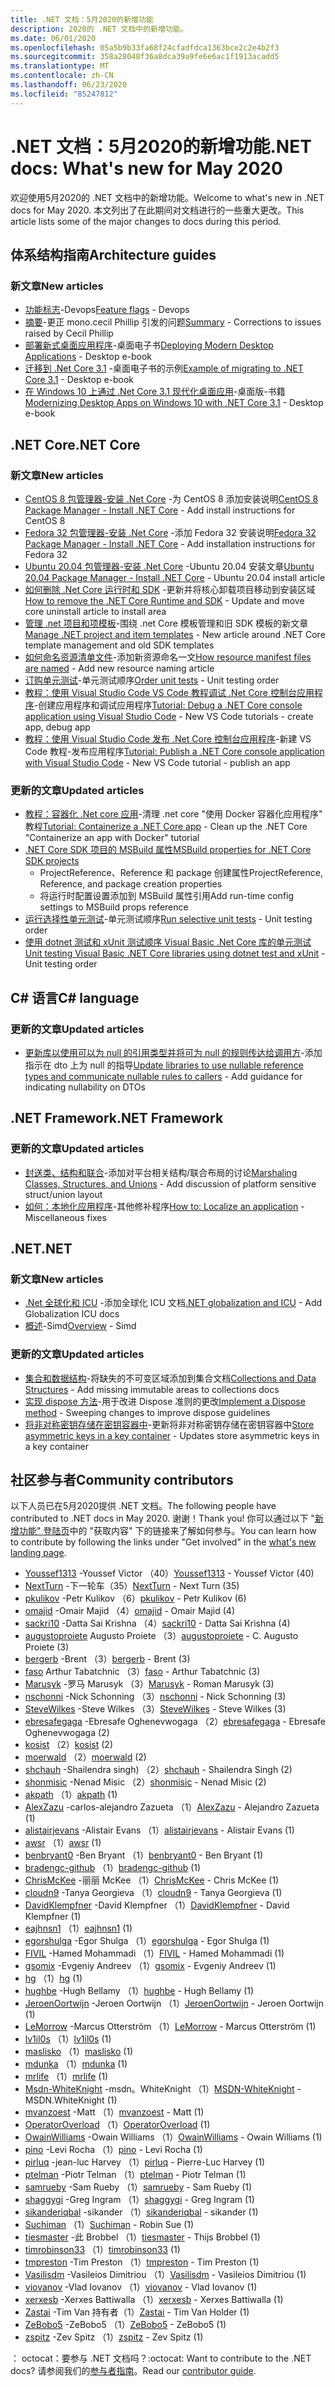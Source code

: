 ```yaml
---
title: .NET 文档：5月2020的新增功能
description: 2020的 .NET 文档中的新增功能。
ms.date: 06/01/2020
ms.openlocfilehash: 05a5b9b33fa68f24cfadfdca1363bce2c2e4b2f3
ms.sourcegitcommit: 358a28048f36a8dca39a9fe6e6ac1f1913acadd5
ms.translationtype: MT
ms.contentlocale: zh-CN
ms.lasthandoff: 06/23/2020
ms.locfileid: "85247812"
---
```

# <a name="net-docs-whats-new-for-may-2020"></a><span data-ttu-id="4cc62-103">.NET 文档：5月2020的新增功能</span><span class="sxs-lookup"><span data-stu-id="4cc62-103">.NET docs: What's new for May 2020</span></span>

<span data-ttu-id="4cc62-104">欢迎使用5月2020的 .NET 文档中的新增功能。</span><span class="sxs-lookup"><span data-stu-id="4cc62-104">Welcome to what's new in .NET docs for May 2020.</span></span> <span data-ttu-id="4cc62-105">本文列出了在此期间对文档进行的一些重大更改。</span><span class="sxs-lookup"><span data-stu-id="4cc62-105">This article lists some of the major changes to docs during this period.</span></span>

## <a name="architecture-guides"></a><span data-ttu-id="4cc62-106">体系结构指南</span><span class="sxs-lookup"><span data-stu-id="4cc62-106">Architecture guides</span></span>

### <a name="new-articles"></a><span data-ttu-id="4cc62-107">新文章</span><span class="sxs-lookup"><span data-stu-id="4cc62-107">New articles</span></span>

- <span data-ttu-id="4cc62-108">[功能标志](../architecture/cloud-native/feature-flags.md)-Devops</span><span class="sxs-lookup"><span data-stu-id="4cc62-108">[Feature flags](../architecture/cloud-native/feature-flags.md) - Devops</span></span>
- <span data-ttu-id="4cc62-109">[摘要](../architecture/cloud-native/summary.md)-更正 mono.cecil Phillip 引发的问题</span><span class="sxs-lookup"><span data-stu-id="4cc62-109">[Summary](../architecture/cloud-native/summary.md) - Corrections to issues raised by Cecil Phillip</span></span>
- <span data-ttu-id="4cc62-110">[部署新式桌面应用程序](../architecture/modernize-desktop/deploy-modern-applications.md)-桌面电子书</span><span class="sxs-lookup"><span data-stu-id="4cc62-110">[Deploying Modern Desktop Applications](../architecture/modernize-desktop/deploy-modern-applications.md) - Desktop e-book</span></span>
- <span data-ttu-id="4cc62-111">[迁移到 .Net Core 3.1](../architecture/modernize-desktop/example-migration-core.md) -桌面电子书的示例</span><span class="sxs-lookup"><span data-stu-id="4cc62-111">[Example of migrating to .NET Core 3.1](../architecture/modernize-desktop/example-migration-core.md) - Desktop e-book</span></span>
- <span data-ttu-id="4cc62-112">[在 Windows 10 上通过 .Net Core 3.1 现代化桌面应用](../architecture/modernize-desktop/index.md)-桌面版-书籍</span><span class="sxs-lookup"><span data-stu-id="4cc62-112">[Modernizing Desktop Apps on Windows 10 with .NET Core 3.1](../architecture/modernize-desktop/index.md) - Desktop e-book</span></span>

## <a name="net-core"></a><span data-ttu-id="4cc62-113">.NET Core</span><span class="sxs-lookup"><span data-stu-id="4cc62-113">.NET Core</span></span>

### <a name="new-articles"></a><span data-ttu-id="4cc62-114">新文章</span><span class="sxs-lookup"><span data-stu-id="4cc62-114">New articles</span></span>

- <span data-ttu-id="4cc62-115">[CentOS 8 包管理器-安装 .Net Core](../core/install/linux-package-manager-centos8.md) -为 CentOS 8 添加安装说明</span><span class="sxs-lookup"><span data-stu-id="4cc62-115">[CentOS 8 Package Manager - Install .NET Core](../core/install/linux-package-manager-centos8.md) - Add install instructions for CentOS 8</span></span>
- <span data-ttu-id="4cc62-116">[Fedora 32 包管理器-安装 .Net Core](../core/install/linux-package-manager-fedora32.md) -添加 Fedora 32 安装说明</span><span class="sxs-lookup"><span data-stu-id="4cc62-116">[Fedora 32 Package Manager - Install .NET Core](../core/install/linux-package-manager-fedora32.md) - Add installation instructions for Fedora 32</span></span>
- <span data-ttu-id="4cc62-117">[Ubuntu 20.04 包管理器-安装 .Net Core](../core/install/linux-package-manager-ubuntu-2004.md) -Ubuntu 20.04 安装文章</span><span class="sxs-lookup"><span data-stu-id="4cc62-117">[Ubuntu 20.04 Package Manager - Install .NET Core](../core/install/linux-package-manager-ubuntu-2004.md) - Ubuntu 20.04 install article</span></span>
- <span data-ttu-id="4cc62-118">[如何删除 .Net Core 运行时和 SDK](../core/install/remove-runtime-sdk-versions.md) -更新并将核心卸载项目移动到安装区域</span><span class="sxs-lookup"><span data-stu-id="4cc62-118">[How to remove the .NET Core Runtime and SDK](../core/install/remove-runtime-sdk-versions.md) - Update and move core uninstall article to install area</span></span>
- <span data-ttu-id="4cc62-119">[管理 .net 项目和项模板](../core/install/templates.md)-围绕 .net Core 模板管理和旧 SDK 模板的新文章</span><span class="sxs-lookup"><span data-stu-id="4cc62-119">[Manage .NET project and item templates](../core/install/templates.md) - New article around .NET Core template management and old SDK templates</span></span>
- <span data-ttu-id="4cc62-120">[如何命名资源清单文件](../core/resources/manifest-file-names.md)-添加新资源命名一文</span><span class="sxs-lookup"><span data-stu-id="4cc62-120">[How resource manifest files are named](../core/resources/manifest-file-names.md) - Add new resource naming article</span></span>
- <span data-ttu-id="4cc62-121">[订购单元测试](../core/testing/order-unit-tests.md)-单元测试顺序</span><span class="sxs-lookup"><span data-stu-id="4cc62-121">[Order unit tests](../core/testing/order-unit-tests.md) - Unit testing order</span></span>
- <span data-ttu-id="4cc62-122">[教程：使用 Visual Studio Code VS Code 教程调试 .Net Core 控制台应用程序](../core/tutorials/debugging-with-visual-studio-code.md)-创建应用程序和调试应用程序</span><span class="sxs-lookup"><span data-stu-id="4cc62-122">[Tutorial: Debug a .NET Core console application using Visual Studio Code](../core/tutorials/debugging-with-visual-studio-code.md) - New VS Code tutorials - create app, debug app</span></span>
- <span data-ttu-id="4cc62-123">[教程：使用 Visual Studio Code 发布 .Net Core 控制台应用程序](../core/tutorials/publishing-with-visual-studio-code.md)-新建 VS Code 教程-发布应用程序</span><span class="sxs-lookup"><span data-stu-id="4cc62-123">[Tutorial: Publish a .NET Core console application with Visual Studio Code](../core/tutorials/publishing-with-visual-studio-code.md) - New VS Code tutorial - publish an app</span></span>

### <a name="updated-articles"></a><span data-ttu-id="4cc62-124">更新的文章</span><span class="sxs-lookup"><span data-stu-id="4cc62-124">Updated articles</span></span>

- <span data-ttu-id="4cc62-125">[教程：容器化 .Net core 应用](../core/docker/build-container.md)-清理 .net core "使用 Docker 容器化应用程序" 教程</span><span class="sxs-lookup"><span data-stu-id="4cc62-125">[Tutorial: Containerize a .NET Core app](../core/docker/build-container.md) - Clean up the .NET Core "Containerize an app with Docker" tutorial</span></span>
- [<span data-ttu-id="4cc62-126">.NET Core SDK 项目的 MSBuild 属性</span><span class="sxs-lookup"><span data-stu-id="4cc62-126">MSBuild properties for .NET Core SDK projects</span></span>](../core/project-sdk/msbuild-props.md)
  - <span data-ttu-id="4cc62-127">ProjectReference、Reference 和 package 创建属性</span><span class="sxs-lookup"><span data-stu-id="4cc62-127">ProjectReference, Reference, and package creation properties</span></span>
  - <span data-ttu-id="4cc62-128">将运行时配置设置添加到 MSBuild 属性引用</span><span class="sxs-lookup"><span data-stu-id="4cc62-128">Add run-time config settings to MSBuild props reference</span></span>
- <span data-ttu-id="4cc62-129">[运行选择性单元测试](../core/testing/selective-unit-tests.md)-单元测试顺序</span><span class="sxs-lookup"><span data-stu-id="4cc62-129">[Run selective unit tests](../core/testing/selective-unit-tests.md) - Unit testing order</span></span>
- <span data-ttu-id="4cc62-130">[使用 dotnet 测试和 xUnit 测试顺序 Visual Basic .Net Core 库的单元测试](../core/testing/unit-testing-visual-basic-with-dotnet-test.md)</span><span class="sxs-lookup"><span data-stu-id="4cc62-130">[Unit testing Visual Basic .NET Core libraries using dotnet test and xUnit](../core/testing/unit-testing-visual-basic-with-dotnet-test.md) - Unit testing order</span></span>

## <a name="c-language"></a><span data-ttu-id="4cc62-131">C# 语言</span><span class="sxs-lookup"><span data-stu-id="4cc62-131">C# language</span></span>

### <a name="updated-articles"></a><span data-ttu-id="4cc62-132">更新的文章</span><span class="sxs-lookup"><span data-stu-id="4cc62-132">Updated articles</span></span>

- <span data-ttu-id="4cc62-133">[更新库以使用可以为 null 的引用类型并将可为 null 的规则传达给调用方](../csharp/nullable-migration-strategies.md)-添加指示在 dto 上为 null 的指导</span><span class="sxs-lookup"><span data-stu-id="4cc62-133">[Update libraries to use nullable reference types and communicate nullable rules to callers](../csharp/nullable-migration-strategies.md) - Add guidance for indicating nullability on DTOs</span></span>

## <a name="net-framework"></a><span data-ttu-id="4cc62-134">.NET Framework</span><span class="sxs-lookup"><span data-stu-id="4cc62-134">.NET Framework</span></span>

### <a name="updated-articles"></a><span data-ttu-id="4cc62-135">更新的文章</span><span class="sxs-lookup"><span data-stu-id="4cc62-135">Updated articles</span></span>

- <span data-ttu-id="4cc62-136">[封送类、结构和联合](../framework/interop/marshaling-classes-structures-and-unions.md)-添加对平台相关结构/联合布局的讨论</span><span class="sxs-lookup"><span data-stu-id="4cc62-136">[Marshaling Classes, Structures, and Unions](../framework/interop/marshaling-classes-structures-and-unions.md) - Add discussion of platform sensitive struct/union layout</span></span>
- <span data-ttu-id="4cc62-137">[如何：本地化应用程序](../framework/wpf/advanced/how-to-localize-an-application.md)-其他修补程序</span><span class="sxs-lookup"><span data-stu-id="4cc62-137">[How to: Localize an application](../framework/wpf/advanced/how-to-localize-an-application.md) - Miscellaneous fixes</span></span>

## <a name="net"></a><span data-ttu-id="4cc62-138">.NET</span><span class="sxs-lookup"><span data-stu-id="4cc62-138">.NET</span></span>

### <a name="new-articles"></a><span data-ttu-id="4cc62-139">新文章</span><span class="sxs-lookup"><span data-stu-id="4cc62-139">New articles</span></span>

- <span data-ttu-id="4cc62-140">[.Net 全球化和 ICU](../standard/globalization-localization/globalization-icu.md) -添加全球化 ICU 文档</span><span class="sxs-lookup"><span data-stu-id="4cc62-140">[.NET globalization and ICU](../standard/globalization-localization/globalization-icu.md) - Add Globalization ICU docs</span></span>
- <span data-ttu-id="4cc62-141">[概述](../standard/simd.md)-Simd</span><span class="sxs-lookup"><span data-stu-id="4cc62-141">[Overview](../standard/simd.md) - Simd</span></span>

### <a name="updated-articles"></a><span data-ttu-id="4cc62-142">更新的文章</span><span class="sxs-lookup"><span data-stu-id="4cc62-142">Updated articles</span></span>

- <span data-ttu-id="4cc62-143">[集合和数据结构](../standard/collections/index.md)-将缺失的不可变区域添加到集合文档</span><span class="sxs-lookup"><span data-stu-id="4cc62-143">[Collections and Data Structures](../standard/collections/index.md) - Add missing immutable areas to collections docs</span></span>
- <span data-ttu-id="4cc62-144">[实现 dispose 方法](../standard/garbage-collection/implementing-dispose.md)-用于改进 Dispose 准则的更改</span><span class="sxs-lookup"><span data-stu-id="4cc62-144">[Implement a Dispose method](../standard/garbage-collection/implementing-dispose.md) - Sweeping changes to improve dispose guidelines</span></span>
- <span data-ttu-id="4cc62-145">[将非对称密钥存储在密钥容器中](../standard/security/how-to-store-asymmetric-keys-in-a-key-container.md)-更新将非对称密钥存储在密钥容器中</span><span class="sxs-lookup"><span data-stu-id="4cc62-145">[Store asymmetric keys in a key container](../standard/security/how-to-store-asymmetric-keys-in-a-key-container.md) - Updates store asymmetric keys in a key container</span></span>

## <a name="community-contributors"></a><span data-ttu-id="4cc62-146">社区参与者</span><span class="sxs-lookup"><span data-stu-id="4cc62-146">Community contributors</span></span>

<span data-ttu-id="4cc62-147">以下人员已在5月2020提供 .NET 文档。</span><span class="sxs-lookup"><span data-stu-id="4cc62-147">The following people have contributed to .NET docs in May 2020.</span></span> <span data-ttu-id="4cc62-148">谢谢！</span><span class="sxs-lookup"><span data-stu-id="4cc62-148">Thank you!</span></span> <span data-ttu-id="4cc62-149">你可以通过以下 "[新增功能" 登陆页](index.yml)中的 "获取内容" 下的链接来了解如何参与。</span><span class="sxs-lookup"><span data-stu-id="4cc62-149">You can learn how to contribute by following the links under "Get involved" in the [what's new landing page](index.yml).</span></span>

- <span data-ttu-id="4cc62-150">[Youssef1313](https://github.com/Youssef1313) -Youssef Victor （40）</span><span class="sxs-lookup"><span data-stu-id="4cc62-150">[Youssef1313](https://github.com/Youssef1313) - Youssef Victor (40)</span></span>
- <span data-ttu-id="4cc62-151">[NextTurn](https://github.com/NextTurn) -下一轮车（35）</span><span class="sxs-lookup"><span data-stu-id="4cc62-151">[NextTurn](https://github.com/NextTurn) - Next Turn (35)</span></span>
- <span data-ttu-id="4cc62-152">[pkulikov](https://github.com/pkulikov) -Petr Kulikov （6）</span><span class="sxs-lookup"><span data-stu-id="4cc62-152">[pkulikov](https://github.com/pkulikov) - Petr Kulikov (6)</span></span>
- <span data-ttu-id="4cc62-153">[omajid](https://github.com/omajid) -Omair Majid （4）</span><span class="sxs-lookup"><span data-stu-id="4cc62-153">[omajid](https://github.com/omajid) - Omair Majid (4)</span></span>
- <span data-ttu-id="4cc62-154">[sackri10](https://github.com/sackri10) -Datta Sai Krishna （4）</span><span class="sxs-lookup"><span data-stu-id="4cc62-154">[sackri10](https://github.com/sackri10) - Datta Sai Krishna (4)</span></span>
- <span data-ttu-id="4cc62-155">[augustoproiete](https://github.com/augustoproiete) Augusto Proiete （3）</span><span class="sxs-lookup"><span data-stu-id="4cc62-155">[augustoproiete](https://github.com/augustoproiete) - C. Augusto Proiete (3)</span></span>
- <span data-ttu-id="4cc62-156">[bergerb](https://github.com/bergerb) -Brent （3）</span><span class="sxs-lookup"><span data-stu-id="4cc62-156">[bergerb](https://github.com/bergerb) - Brent (3)</span></span>
- <span data-ttu-id="4cc62-157">[faso](https://github.com/faso) Arthur Tabatchnic （3）</span><span class="sxs-lookup"><span data-stu-id="4cc62-157">[faso](https://github.com/faso) - Arthur Tabatchnic (3)</span></span>
- <span data-ttu-id="4cc62-158">[Marusyk](https://github.com/Marusyk) -罗马 Marusyk （3）</span><span class="sxs-lookup"><span data-stu-id="4cc62-158">[Marusyk](https://github.com/Marusyk) - Roman Marusyk (3)</span></span>
- <span data-ttu-id="4cc62-159">[nschonni](https://github.com/nschonni) -Nick Schonning （3）</span><span class="sxs-lookup"><span data-stu-id="4cc62-159">[nschonni](https://github.com/nschonni) - Nick Schonning (3)</span></span>
- <span data-ttu-id="4cc62-160">[SteveWilkes](https://github.com/SteveWilkes) -Steve Wilkes （3）</span><span class="sxs-lookup"><span data-stu-id="4cc62-160">[SteveWilkes](https://github.com/SteveWilkes) - Steve Wilkes (3)</span></span>
- <span data-ttu-id="4cc62-161">[ebresafegaga](https://github.com/ebresafegaga) -Ebresafe Oghenevwogaga （2）</span><span class="sxs-lookup"><span data-stu-id="4cc62-161">[ebresafegaga](https://github.com/ebresafegaga) - Ebresafe Oghenevwogaga (2)</span></span>
- <span data-ttu-id="4cc62-162">[kosist](https://github.com/kosist) （2）</span><span class="sxs-lookup"><span data-stu-id="4cc62-162">[kosist](https://github.com/kosist) (2)</span></span>
- <span data-ttu-id="4cc62-163">[moerwald](https://github.com/moerwald) （2）</span><span class="sxs-lookup"><span data-stu-id="4cc62-163">[moerwald](https://github.com/moerwald) (2)</span></span>
- <span data-ttu-id="4cc62-164">[shchauh](https://github.com/shchauh) -Shailendra singh) （2）</span><span class="sxs-lookup"><span data-stu-id="4cc62-164">[shchauh](https://github.com/shchauh) - Shailendra Singh (2)</span></span>
- <span data-ttu-id="4cc62-165">[shonmisic](https://github.com/shonmisic) -Nenad Misic （2）</span><span class="sxs-lookup"><span data-stu-id="4cc62-165">[shonmisic](https://github.com/shonmisic) - Nenad Misic (2)</span></span>
- <span data-ttu-id="4cc62-166">[akpath](https://github.com/akpath) （1）</span><span class="sxs-lookup"><span data-stu-id="4cc62-166">[akpath](https://github.com/akpath) (1)</span></span>
- <span data-ttu-id="4cc62-167">[AlexZazu](https://github.com/AlexZazu) -carlos-alejandro Zazueta （1）</span><span class="sxs-lookup"><span data-stu-id="4cc62-167">[AlexZazu](https://github.com/AlexZazu) - Alejandro Zazueta (1)</span></span>
- <span data-ttu-id="4cc62-168">[alistairjevans](https://github.com/alistairjevans) -Alistair Evans （1）</span><span class="sxs-lookup"><span data-stu-id="4cc62-168">[alistairjevans](https://github.com/alistairjevans) - Alistair Evans (1)</span></span>
- <span data-ttu-id="4cc62-169">[awsr](https://github.com/awsr) （1）</span><span class="sxs-lookup"><span data-stu-id="4cc62-169">[awsr](https://github.com/awsr) (1)</span></span>
- <span data-ttu-id="4cc62-170">[benbryant0](https://github.com/benbryant0) -Ben Bryant （1）</span><span class="sxs-lookup"><span data-stu-id="4cc62-170">[benbryant0](https://github.com/benbryant0) - Ben Bryant (1)</span></span>
- <span data-ttu-id="4cc62-171">[bradengc-github](https://github.com/bradengc-github) （1）</span><span class="sxs-lookup"><span data-stu-id="4cc62-171">[bradengc-github](https://github.com/bradengc-github) (1)</span></span>
- <span data-ttu-id="4cc62-172">[ChrisMcKee](https://github.com/ChrisMcKee) -丽丽 McKee （1）</span><span class="sxs-lookup"><span data-stu-id="4cc62-172">[ChrisMcKee](https://github.com/ChrisMcKee) - Chris McKee (1)</span></span>
- <span data-ttu-id="4cc62-173">[cloudn9](https://github.com/cloudn9) -Tanya Georgieva （1）</span><span class="sxs-lookup"><span data-stu-id="4cc62-173">[cloudn9](https://github.com/cloudn9) - Tanya Georgieva (1)</span></span>
- <span data-ttu-id="4cc62-174">[DavidKlempfner](https://github.com/DavidKlempfner) -David Klempfner （1）</span><span class="sxs-lookup"><span data-stu-id="4cc62-174">[DavidKlempfner](https://github.com/DavidKlempfner) - David Klempfner (1)</span></span>
- <span data-ttu-id="4cc62-175">[eajhnsn1](https://github.com/eajhnsn1) （1）</span><span class="sxs-lookup"><span data-stu-id="4cc62-175">[eajhnsn1](https://github.com/eajhnsn1) (1)</span></span>
- <span data-ttu-id="4cc62-176">[egorshulga](https://github.com/egorshulga) -Egor Shulga （1）</span><span class="sxs-lookup"><span data-stu-id="4cc62-176">[egorshulga](https://github.com/egorshulga) - Egor Shulga (1)</span></span>
- <span data-ttu-id="4cc62-177">[FIVIL](https://github.com/FIVIL) -Hamed Mohammadi （1）</span><span class="sxs-lookup"><span data-stu-id="4cc62-177">[FIVIL](https://github.com/FIVIL) - Hamed Mohammadi (1)</span></span>
- <span data-ttu-id="4cc62-178">[gsomix](https://github.com/gsomix) -Evgeniy Andreev （1）</span><span class="sxs-lookup"><span data-stu-id="4cc62-178">[gsomix](https://github.com/gsomix) - Evgeniy Andreev (1)</span></span>
- <span data-ttu-id="4cc62-179">[hg](https://github.com/hg) （1）</span><span class="sxs-lookup"><span data-stu-id="4cc62-179">[hg](https://github.com/hg) (1)</span></span>
- <span data-ttu-id="4cc62-180">[hughbe](https://github.com/hughbe) -Hugh Bellamy （1）</span><span class="sxs-lookup"><span data-stu-id="4cc62-180">[hughbe](https://github.com/hughbe) - Hugh Bellamy (1)</span></span>
- <span data-ttu-id="4cc62-181">[JeroenOortwijn](https://github.com/JeroenOortwijn) -Jeroen Oortwijn （1）</span><span class="sxs-lookup"><span data-stu-id="4cc62-181">[JeroenOortwijn](https://github.com/JeroenOortwijn) - Jeroen Oortwijn (1)</span></span>
- <span data-ttu-id="4cc62-182">[LeMorrow](https://github.com/LeMorrow) -Marcus Otterström （1）</span><span class="sxs-lookup"><span data-stu-id="4cc62-182">[LeMorrow](https://github.com/LeMorrow) - Marcus Otterström (1)</span></span>
- <span data-ttu-id="4cc62-183">[lv1il0s](https://github.com/lv1il0s) （1）</span><span class="sxs-lookup"><span data-stu-id="4cc62-183">[lv1il0s](https://github.com/lv1il0s) (1)</span></span>
- <span data-ttu-id="4cc62-184">[maslisko](https://github.com/maslisko) （1）</span><span class="sxs-lookup"><span data-stu-id="4cc62-184">[maslisko](https://github.com/maslisko) (1)</span></span>
- <span data-ttu-id="4cc62-185">[mdunka](https://github.com/mdunka) （1）</span><span class="sxs-lookup"><span data-stu-id="4cc62-185">[mdunka](https://github.com/mdunka) (1)</span></span>
- <span data-ttu-id="4cc62-186">[mrlife](https://github.com/mrlife) （1）</span><span class="sxs-lookup"><span data-stu-id="4cc62-186">[mrlife](https://github.com/mrlife) (1)</span></span>
- <span data-ttu-id="4cc62-187">[Msdn-WhiteKnight](https://github.com/MSDN-WhiteKnight) -msdn。WhiteKnight （1）</span><span class="sxs-lookup"><span data-stu-id="4cc62-187">[MSDN-WhiteKnight](https://github.com/MSDN-WhiteKnight) - MSDN.WhiteKnight (1)</span></span>
- <span data-ttu-id="4cc62-188">[mvanzoest](https://github.com/mvanzoest) -Matt （1）</span><span class="sxs-lookup"><span data-stu-id="4cc62-188">[mvanzoest](https://github.com/mvanzoest) - Matt (1)</span></span>
- <span data-ttu-id="4cc62-189">[OperatorOverload](https://github.com/OperatorOverload) （1）</span><span class="sxs-lookup"><span data-stu-id="4cc62-189">[OperatorOverload](https://github.com/OperatorOverload) (1)</span></span>
- <span data-ttu-id="4cc62-190">[OwainWilliams](https://github.com/OwainWilliams) -Owain Williams （1）</span><span class="sxs-lookup"><span data-stu-id="4cc62-190">[OwainWilliams](https://github.com/OwainWilliams) - Owain Williams (1)</span></span>
- <span data-ttu-id="4cc62-191">[pino](https://github.com/pino) -Levi Rocha （1）</span><span class="sxs-lookup"><span data-stu-id="4cc62-191">[pino](https://github.com/pino) - Levi Rocha (1)</span></span>
- <span data-ttu-id="4cc62-192">[pirluq](https://github.com/pirluq) -jean-luc Harvey （1）</span><span class="sxs-lookup"><span data-stu-id="4cc62-192">[pirluq](https://github.com/pirluq) - Pierre-Luc Harvey (1)</span></span>
- <span data-ttu-id="4cc62-193">[ptelman](https://github.com/ptelman) -Piotr Telman （1）</span><span class="sxs-lookup"><span data-stu-id="4cc62-193">[ptelman](https://github.com/ptelman) - Piotr Telman (1)</span></span>
- <span data-ttu-id="4cc62-194">[samrueby](https://github.com/samrueby) -Sam Rueby （1）</span><span class="sxs-lookup"><span data-stu-id="4cc62-194">[samrueby](https://github.com/samrueby) - Sam Rueby (1)</span></span>
- <span data-ttu-id="4cc62-195">[shaggygi](https://github.com/shaggygi) -Greg Ingram （1）</span><span class="sxs-lookup"><span data-stu-id="4cc62-195">[shaggygi](https://github.com/shaggygi) - Greg Ingram (1)</span></span>
- <span data-ttu-id="4cc62-196">[sikanderiqbal](https://github.com/sikanderiqbal) -sikander （1）</span><span class="sxs-lookup"><span data-stu-id="4cc62-196">[sikanderiqbal](https://github.com/sikanderiqbal) - sikander (1)</span></span>
- <span data-ttu-id="4cc62-197">[Suchiman](https://github.com/Suchiman) （1）</span><span class="sxs-lookup"><span data-stu-id="4cc62-197">[Suchiman](https://github.com/Suchiman) - Robin Sue (1)</span></span>
- <span data-ttu-id="4cc62-198">[tiesmaster](https://github.com/tiesmaster) -此 Brobbel （1）</span><span class="sxs-lookup"><span data-stu-id="4cc62-198">[tiesmaster](https://github.com/tiesmaster) - Thijs Brobbel (1)</span></span>
- <span data-ttu-id="4cc62-199">[timrobinson33](https://github.com/timrobinson33) （1）</span><span class="sxs-lookup"><span data-stu-id="4cc62-199">[timrobinson33](https://github.com/timrobinson33) (1)</span></span>
- <span data-ttu-id="4cc62-200">[tmpreston](https://github.com/tmpreston) -Tim Preston （1）</span><span class="sxs-lookup"><span data-stu-id="4cc62-200">[tmpreston](https://github.com/tmpreston) - Tim Preston (1)</span></span>
- <span data-ttu-id="4cc62-201">[Vasilisdm](https://github.com/Vasilisdm) -Vasileios Dimitriou （1）</span><span class="sxs-lookup"><span data-stu-id="4cc62-201">[Vasilisdm](https://github.com/Vasilisdm) - Vasileios Dimitriou (1)</span></span>
- <span data-ttu-id="4cc62-202">[viovanov](https://github.com/viovanov) -Vlad Iovanov （1）</span><span class="sxs-lookup"><span data-stu-id="4cc62-202">[viovanov](https://github.com/viovanov) - Vlad Iovanov (1)</span></span>
- <span data-ttu-id="4cc62-203">[xerxesb](https://github.com/xerxesb) -Xerxes Battiwalla （1）</span><span class="sxs-lookup"><span data-stu-id="4cc62-203">[xerxesb](https://github.com/xerxesb) - Xerxes Battiwalla (1)</span></span>
- <span data-ttu-id="4cc62-204">[Zastai](https://github.com/Zastai) -Tim Van 持有者（1）</span><span class="sxs-lookup"><span data-stu-id="4cc62-204">[Zastai](https://github.com/Zastai) - Tim Van Holder (1)</span></span>
- <span data-ttu-id="4cc62-205">[ZeBobo5](https://github.com/ZeBobo5) -ZeBobo5 （1）</span><span class="sxs-lookup"><span data-stu-id="4cc62-205">[ZeBobo5](https://github.com/ZeBobo5) - ZeBobo5 (1)</span></span>
- <span data-ttu-id="4cc62-206">[zspitz](https://github.com/zspitz) -Zev Spitz （1）</span><span class="sxs-lookup"><span data-stu-id="4cc62-206">[zspitz](https://github.com/zspitz) - Zev Spitz (1)</span></span>

<span data-ttu-id="4cc62-207">： octocat：要参与 .NET 文档吗？</span><span class="sxs-lookup"><span data-stu-id="4cc62-207">:octocat: Want to contribute to the .NET docs?</span></span> <span data-ttu-id="4cc62-208">请参阅我们的[参与者指南](https://docs.microsoft.com/contribute/dotnet/dotnet-contribute)。</span><span class="sxs-lookup"><span data-stu-id="4cc62-208">Read our [contributor guide](https://docs.microsoft.com/contribute/dotnet/dotnet-contribute).</span></span>
